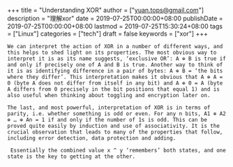+++
title = "Understanding XOR"
author = ["yuan.tops@gmail.com"]
description = "理解xor"
date = 2019-07-25T00:00:00+08:00
publishDate = 2019-07-25T00:00:00+08:00
lastmod = 2019-07-25T15:30:24+08:00
tags = ["Linux"]
categories = ["tech"]
draft = false
keywords = ["xor"]
+++

```text
We can interpret the action of XOR in a number of different ways, and this helps to shed light on its properties. The most obvious way to interpret it is as its name suggests, ‘exclusive OR’: A ⊕ B is true if and only if precisely one of A and B is true. Another way to think of it is as identifying difference in a pair of bytes: A ⊕ B = ‘the bits where they differ’. This interpretation makes it obvious that A ⊕ A = 0 (byte A does not differ from itself in any bit) and A ⊕ 0 = A (byte A differs from 0 precisely in the bit positions that equal 1) and is also useful when thinking about toggling and encryption later on.

The last, and most powerful, interpretation of XOR is in terms of parity, i.e. whether something is odd or even. For any n bits, A1 ⊕ A2 ⊕ … ⊕ An = 1 if and only if the number of 1s is odd. This can be proved quite easily by induction and use of associativity. It is the crucial observation that leads to many of the properties that follow, including error detection, data protection and adding.

 Essentially the combined value x ^ y ‘remembers’ both states, and one state is the key to getting at the other.
```
